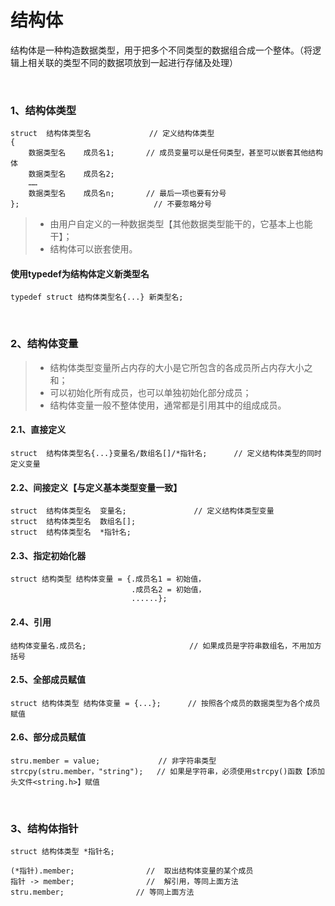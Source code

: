 # 结构体

结构体是一种构造数据类型，用于把多个不同类型的数据组合成一个整体。（将逻辑上相关联的类型不同的数据项放到一起进行存储及处理）

<br>

### 1、结构体类型
```
struct  结构体类型名             // 定义结构体类型
{
    数据类型名    成员名1;       // 成员变量可以是任何类型，甚至可以嵌套其他结构体
    数据类型名    成员名2;
    ……
    数据类型名    成员名n;       // 最后一项也要有分号
};                              // 不要忽略分号
```

>* 由用户自定义的一种数据类型【其他数据类型能干的，它基本上也能干】；
>* 结构体可以嵌套使用。

#### 使用typedef为结构体定义新类型名
```
typedef struct 结构体类型名{...} 新类型名;
```

<br>


### 2、结构体变量
>* 结构体类型变量所占内存的大小是它所包含的各成员所占内存大小之和；
>* 可以初始化所有成员，也可以单独初始化部分成员；
>* 结构体变量一般不整体使用，通常都是引用其中的组成成员。

#### 2.1、直接定义
```
struct  结构体类型名{...}变量名/数组名[]/*指针名;      // 定义结构体类型的同时定义变量
```

#### 2.2、间接定义【与定义基本类型变量一致】
```
struct  结构体类型名  变量名;               // 定义结构体类型变量
struct  结构体类型名  数组名[];
struct  结构体类型名  *指针名;
```

#### 2.3、指定初始化器
```
struct 结构类型 结构体变量 = {.成员名1 = 初始值，
                           .成员名2 = 初始值，
                           ......};
```

#### 2.4、引用
```
结构体变量名.成员名;                       // 如果成员是字符串数组名，不用加方括号
```
#### 2.5、全部成员赋值
```
struct 结构体类型 结构体变量 = {...};      // 按照各个成员的数据类型为各个成员赋值
```
#### 2.6、部分成员赋值
```
stru.member = value;             // 非字符串类型 
strcpy(stru.member，"string");   // 如果是字符串，必须使用strcpy()函数【添加头文件<string.h>】赋值
```

<br>

### 3、结构体指针
```
struct 结构体类型 *指针名;

(*指针).member;                //  取出结构体变量的某个成员
指针 -> member;                //  解引用，等同上面方法
stru.member;                // 等同上面方法
```




















